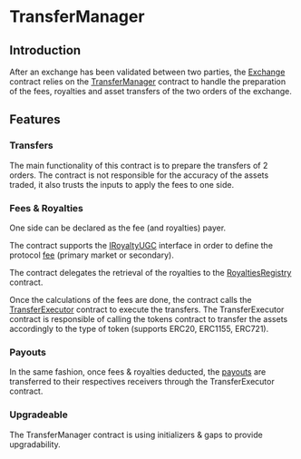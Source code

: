 # TransferManager

## Introduction

After an exchange has been validated between two parties, the [Exchange](../exchange/Exchange.md) contract relies on the [TransferManager](../../contracts/transfer-manager/TransferManager.sol) contract to handle the preparation of the fees, royalties and asset transfers of the two orders of the exchange.

## Features

### Transfers

The main functionality of this contract is to prepare the transfers of 2 orders. The contract is not responsible for the accuracy of the assets traded, it also trusts the inputs to apply the fees to one side.

### Fees & Royalties

One side can be declared as the fee (and royalties) payer.

The contract supports the [IRoyaltyUGC](../../contracts/transfer-manager/interfaces/IRoyaltyUGC.sol) interface in order to define the protocol [fee](../exchange/Exchange.md#fees) (primary market or secondary).

The contract delegates the retrieval of the royalties to the [RoyaltiesRegistry](../royalties-registry/RoyaltiesRegistry.md) contract. 

Once the calculations of the fees are done, the contract calls the [TransferExecutor](../../contracts/transfer-manager/TransferExecutor.sol) contract to execute the transfers. The TransferExecutor contract is responsible of calling the tokens contract to transfer the assets accordingly to the type of token (supports ERC20, ERC1155, ERC721).

### Payouts

In the same fashion, once fees & royalties deducted, the [payouts](../exchange/Exchange.md#payouts) are transferred to their respectives receivers through the TransferExecutor contract.

### Upgradeable

The TransferManager contract is using initializers & gaps to provide upgradability.